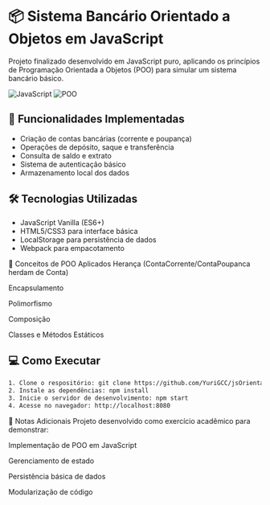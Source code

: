 # 📦 Sistema Bancário Orientado a Objetos em JavaScript

Projeto finalizado desenvolvido em JavaScript puro, aplicando os princípios de Programação Orientada a Objetos (POO) para simular um sistema bancário básico.

![JavaScript](https://img.shields.io/badge/JavaScript-ES6+-yellow.svg)
![POO](https://img.shields.io/badge/Paradigma-Orientado%20a%20Objetos-blue.svg)

## 🏦 Funcionalidades Implementadas
- Criação de contas bancárias (corrente e poupança)
- Operações de depósito, saque e transferência
- Consulta de saldo e extrato
- Sistema de autenticação básico
- Armazenamento local dos dados

## 🛠️ Tecnologias Utilizadas
- JavaScript Vanilla (ES6+)
- HTML5/CSS3 para interface básica
- LocalStorage para persistência de dados
- Webpack para empacotamento


🧠 Conceitos de POO Aplicados
Herança (ContaCorrente/ContaPoupanca herdam de Conta)

Encapsulamento

Polimorfismo

Composição

Classes e Métodos Estáticos

## 💻 Como Executar
```bash
1. Clone o respositório: git clone https://github.com/YuriGCC/jsOrientadoAObjeto.git
2. Instale as dependências: npm install
3. Inicie o servidor de desenvolvimento: npm start
4. Acesse no navegador: http://localhost:8080
```


📝 Notas Adicionais
Projeto desenvolvido como exercício acadêmico para demonstrar:

Implementação de POO em JavaScript

Gerenciamento de estado

Persistência básica de dados

Modularização de código
